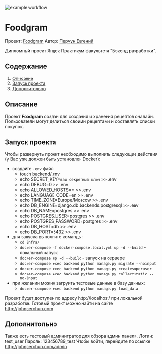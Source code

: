 ![example workflow](https://github.com/reakfog/foodgram/actions/workflows/main.yml/badge.svg)

# Foodgram

Проект: [Foodgram](http://www.johnperchun.com/)
Автор: [Перчун Евгений](https://github.com/reakfog)

Дипломный проект Яндек Практикум факультета "Бэкенд разработки".

## Содержание
1. [Описание](#description)
2. [Запуск проекта](#launch)
3. [Дополнитольно](#additional)

## <a name='description'>Описание</a>
Проект **Foodgram** создан для создания и хранения рецептов оналайн.
Пользователи могут делиться своими рецептами и составлять списки покупок.

## <a name='launch'>Запуск проекта</a>
Чтобы развернуть проект необходимо выполнить следующие действия (у Вас уже должен быть установлен Docker):

* создайте `.env` файл
  * touch backend/.env
  * echo SECRET_KEY=`ваш секретный ключ` >> .env
  * echo DEBUG=0 >> .env
  * echo ALLOWED_HOSTS=* >> .env
  * echo LANGUAGE_CODE=en >> .env
  * echo TIME_ZONE=Europe/Moscow >> .env
  * echo DB_ENGINE=django.db.backends.postgresql >> .env
  * echo DB_NAME=postgres >> .env
  * echo POSTGRES_USER=postgres >> .env
  * echo POSTGRES_PASSWORD=postgres >> .env
  * echo DB_HOST=db >> .env
  * echo DB_PORT=5432 >> .env
* для запуска выполните команды:
  * `cd infra/`
  * `docker-compose -f docker-compose.local.yml up -d --build` - локальный запуск
  * `docker-compose up -d --build` - запуск на сервере
  * `docker-compose exec backend python manage.py migrate --noinput`
  * `docker-compose exec backend python manage.py createsuperuser`
  * `docker-compose exec backend python manage.py collectstatic --no-input`
* при желании можно загруить тестовые данные в базу данных:
  * `docker-compose exec backend python manage.py load_data`

Проект будет доступен по адресу http://localhost/ при локальной разработке.
Готовый проект можно найти на сайте http://johnperchun.com

## <a name='additional'>Дополнитольно</a>
Также есть тестовый админитратор для обзора админ панели.
Логин: test_user
Пароль: 123456789_test
Чтобы войти, перейдите по ссылке http://johnperchun.com/admin
